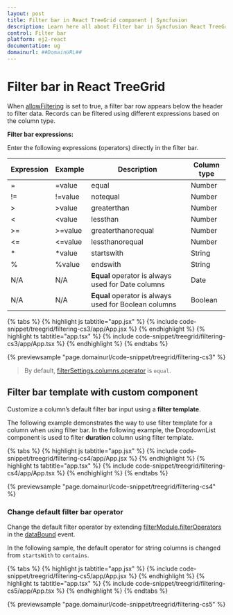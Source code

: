 ```yaml
---
layout: post
title: Filter bar in React TreeGrid component | Syncfusion
description: Learn here all about Filter bar in Syncfusion React TreeGrid component of Syncfusion Essential JS 2 and more.
control: Filter bar 
platform: ej2-react
documentation: ug
domainurl: ##DomainURL##
---
```


# Filter bar in React TreeGrid

When [allowFiltering](https://ej2.syncfusion.com/react/documentation/api/treegrid/#allowfiltering) is set to true, a filter bar row appears below the header to filter data. Records can be filtered using different expressions based on the column type.

 **Filter bar expressions:**

Enter the following expressions (operators) directly in the filter bar.

Expression | Example | Description | Column type
-----|-----|-----|-----
= | =value | equal | Number
!= | !=value | notequal | Number
> | >value | greaterthan | Number
< | <value | lessthan | Number
>= | >=value | greaterthanorequal | Number
<= | <=value | lessthanorequal | Number
* | *value | startswith | String
% | %value | endswith | String
N/A | N/A | **Equal** operator is always used for Date columns | Date
N/A | N/A | **Equal** operator is always used for Boolean columns | Boolean

{% tabs %}
{% highlight js tabtitle="app.jsx" %}
{% include code-snippet/treegrid/filtering-cs3/app/App.jsx %}
{% endhighlight %}
{% highlight ts tabtitle="app.tsx" %}
{% include code-snippet/treegrid/filtering-cs3/app/App.tsx %}
{% endhighlight %}
{% endtabs %}

 {% previewsample "page.domainurl/code-snippet/treegrid/filtering-cs3" %}

> By default, [filterSettings.columns.operator](https://ej2.syncfusion.com/react/documentation/api/treegrid/filterSettingsModel/#operators) is `equal`.

## Filter bar template with custom component

Customize a column’s default filter bar input using a **filter template**.

The following example demonstrates the way to use filter template for a column when using filter bar. In the following example, the DropdownList component is used to filter **duration** column using filter template.

{% tabs %}
{% highlight js tabtitle="app.jsx" %}
{% include code-snippet/treegrid/filtering-cs4/app/App.jsx %}
{% endhighlight %}
{% highlight ts tabtitle="app.tsx" %}
{% include code-snippet/treegrid/filtering-cs4/app/App.tsx %}
{% endhighlight %}
{% endtabs %}

 {% previewsample "page.domainurl/code-snippet/treegrid/filtering-cs4" %}

### Change default filter bar operator

Change the default filter operator by extending [filterModule.filterOperators](https://ej2.syncfusion.com/react/documentation/api/treegrid/filterSettings/#operators) in the [dataBound](https://ej2.syncfusion.com/react/documentation/api/treegrid/#databound) event.

In the following sample, the default operator for string columns is changed from `startsWith` to `contains`.

{% tabs %}
{% highlight js tabtitle="app.jsx" %}
{% include code-snippet/treegrid/filtering-cs5/app/App.jsx %}
{% endhighlight %}
{% highlight ts tabtitle="app.tsx" %}
{% include code-snippet/treegrid/filtering-cs5/app/App.tsx %}
{% endhighlight %}
{% endtabs %}

 {% previewsample "page.domainurl/code-snippet/treegrid/filtering-cs5" %}